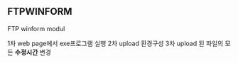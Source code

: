## FTPWINFORM
FTP winform modul

1차 web page에서 exe프로그램 실행
2차 upload 환경구성
3차 upload 된 파일의 모든 **수정시간** 변경
